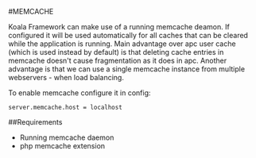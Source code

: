 #MEMCACHE

Koala Framework can make use of a running memcache deamon. If configured it will be used automatically for all caches 
that can be cleared while the application is running.
Main advantage over apc user cache (which is used instead by default) is that deleting cache entries in memcache doesn't 
cause fragmentation as it does in apc. Another advantage is that we can use a single memcache instance from multiple 
webservers - when load balancing.

To enable memcache configure it in config:

    server.memcache.host = localhost
    
    
##Requirements

* Running memcache daemon
* php memcache extension